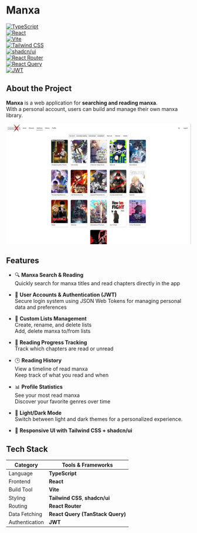 # Manxa

[![TypeScript](https://img.shields.io/badge/TypeScript-3178C6?logo=typescript&logoColor=white)](https://www.typescriptlang.org/)  
[![React](https://img.shields.io/badge/React-61DAFB?logo=react&logoColor=black)](https://reactjs.org/)  
[![Vite](https://img.shields.io/badge/Vite-646CFF?logo=vite&logoColor=white)](https://vitejs.dev/)  
[![Tailwind CSS](https://img.shields.io/badge/Tailwind_CSS-38B2AC?logo=tailwindcss&logoColor=white)](https://tailwindcss.com/)  
[![shadcn/ui](https://img.shields.io/badge/shadcn/ui-000000?logo=shadcnui&logoColor=white)](https://ui.shadcn.com/)  
[![React Router](https://img.shields.io/badge/React_Router-CA4245?logo=reactrouter&logoColor=white)](https://reactrouter.com/)  
[![React Query](https://img.shields.io/badge/React_Query-FF4154?logo=reactquery&logoColor=white)](https://tanstack.com/query)  
[![JWT](https://img.shields.io/badge/Auth-JWT-green)](https://jwt.io/)

## About the Project

**Manxa** is a web application for **searching and reading manxa**.  
With a personal account, users can build and manage their own manxa library.

![App Screenshot](docs/screenshot.png)

## Features

- 🔍 **Manxa Search & Reading**  
  Quickly search for manxa titles and read chapters directly in the app

- 🔑 **User Accounts & Authentication (JWT)**  
  Secure login system using JSON Web Tokens for managing personal data and preferences

- 📝 **Custom Lists Management**  
  Create, rename, and delete lists  
  Add, delete manxa to/from lists

- 📖 **Reading Progress Tracking**  
  Track which chapters are read or unread

- 🕒 **Reading History**  
  View a timeline of read manxa  
  Keep track of what you read and when

- 📊 **Profile Statistics**  
  See your most read manxa  
  Discover your favorite genres over time

- 🌙 **Light/Dark Mode**  
  Switch between light and dark themes for a personalized experience.

- 🎨 **Responsive UI with Tailwind CSS + shadcn/ui**

## Tech Stack

| Category       | Tools & Frameworks               |
| -------------- | -------------------------------- |
| Language       | **TypeScript**                   |
| Frontend       | **React**                        |
| Build Tool     | **Vite**                         |
| Styling        | **Tailwind CSS**, **shadcn/ui**  |
| Routing        | **React Router**                 |
| Data Fetching  | **React Query (TanStack Query)** |
| Authentication | **JWT**                          |
